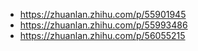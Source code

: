 - <https://zhuanlan.zhihu.com/p/55901945>
- <https://zhuanlan.zhihu.com/p/55993486>
- <https://zhuanlan.zhihu.com/p/56055215>
